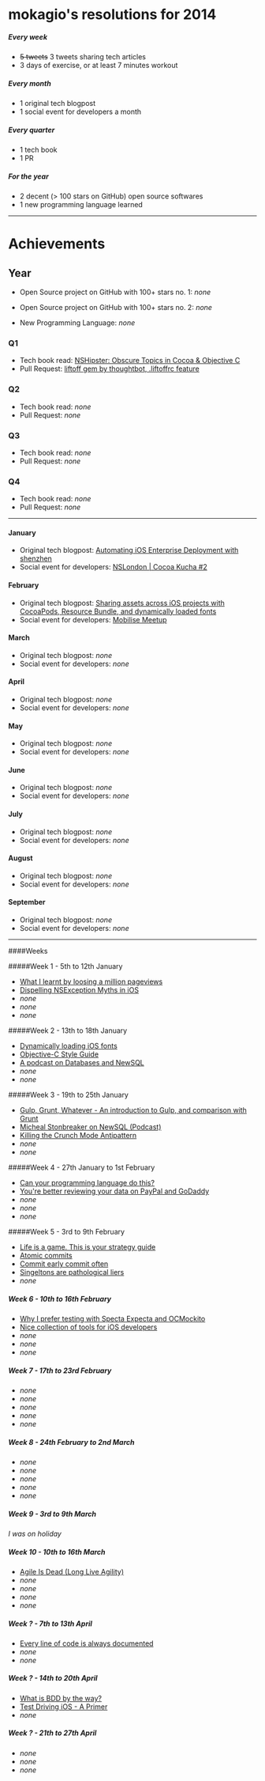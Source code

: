 # mokagio's resolutions for 2014

##### Every week

* ~~5 tweets~~ 3 tweets sharing tech articles
* 3 days of exercise, or at least 7 minutes workout

##### Every month

* 1 original tech blogpost
* 1 social event for developers a month

##### Every quarter

* 1 tech book
* 1 PR

##### For the year

* 2 decent (> 100 stars on GitHub) open source softwares
* 1 new programming language learned

---

# Achievements

## Year

* Open Source project on GitHub with 100+ stars no. 1: _none_
* Open Source project on GitHub with 100+ stars no. 2: _none_

* New Programming Language: _none_

### Q1

* Tech book read: [NSHipster: Obscure Topics in Cocoa & Objective C](http://www.amazon.co.uk/NSHipster-Obscure-Topics-Cocoa-Objective-ebook/dp/B00H3TWGH6/)
* Pull Request: [liftoff gem by thoughtbot, .liftoffrc feature](https://github.com/thoughtbot/liftoff/pull/51)

### Q2

* Tech book read: _none_
* Pull Request: _none_

### Q3

* Tech book read: _none_
* Pull Request: _none_

### Q4

* Tech book read: _none_
* Pull Request: _none_

---

#### January

* Original tech blogpost: [Automating iOS Enterprise Deployment with shenzhen](http://www.mokacoding.com/2014/01/06/automating-ios-enterprise-deployment.html)
* Social event for developers: [NSLondon | Cocoa Kucha #2](https://foursquare.com/mokagio/checkin/52d825f9498e82f6816cd21a?s=SS8vvvErqqZEBupkRSQZ9T1OV1k&ref=tw)

#### February

* Original tech blogpost: [Sharing assets across iOS projects with CocoaPods, Resource Bundle, and dynamically loaded fonts](http://www.mokacoding.com/2014/02/13/sharing-assets-with-cocoapods-resource-bundle-and-dynamically-loaded-fonts.html)
* Social event for developers: [Mobilise Meetup](https://foursquare.com/v/badoo-hq/4ded08828877a0f0c1c994e4)

#### March

* Original tech blogpost: _none_
* Social event for developers: _none_

#### April

* Original tech blogpost: _none_
* Social event for developers: _none_

#### May

* Original tech blogpost: _none_
* Social event for developers: _none_

#### June

* Original tech blogpost: _none_
* Social event for developers: _none_

#### July

* Original tech blogpost: _none_
* Social event for developers: _none_

#### August

* Original tech blogpost: _none_
* Social event for developers: _none_

#### September

* Original tech blogpost: _none_
* Social event for developers: _none_

--- 

####Weeks

#####Week 1 - 5th to 12th January

* [What I learnt by loosing a million pageviews](https://twitter.com/mokagio/status/420554001802072064) 
* [Dispelling NSException Myths in iOS](https://twitter.com/mokagio/status/420969092103688192)
* _none_
* _none_
* _none_

#####Week 2 - 13th to 18th January

* [Dynamically loading iOS fonts](https://twitter.com/mokagio/status/422740164788490240)
* [Objective-C Style Guide](https://twitter.com/mokagio/status/423051290805948416)
* [A podcast on Databases and NewSQL](https://twitter.com/mokagio/status/424663353710374912)
* _none_
* _none_

#####Week 3 - 19th to 25th January

* [Gulp, Grunt, Whatever - An introduction to Gulp, and comparison with Grunt](https://twitter.com/mokagio/status/425259074859446272)
* [Micheal Stonbreaker on NewSQL (Podcast)](https://twitter.com/mokagio/status/424663353710374912)
* [Killing the Crunch Mode Antipattern](https://twitter.com/mokagio/status/426412397025587200)
* _none_
* _none_

#####Week 4 - 27th January to 1st February

* [Can your programming language do this?](https://twitter.com/mokagio/status/427810313460015104)
* [You're better reviewing your data on PayPal and GoDaddy](https://twitter.com/mokagio/status/428545633910521857)
* _none_
* _none_
* _none_

#####Week 5 - 3rd to 9th February

* [Life is a game. This is your strategy guide](https://twitter.com/mokagio/status/431407261164920833)
* [Atomic commits](https://twitter.com/mokagio/status/431846829500948480)
* [Commit early commit often](https://twitter.com/mokagio/status/431846829500948480)
* [Singeltons are pathological liers](https://twitter.com/mokagio/status/431459711003951105)
* _none_

##### Week 6 - 10th to 16th February

* [Why I prefer testing with Specta Expecta and OCMockito](https://twitter.com/mokagio/status/433177765400313857)
* [Nice collection of tools for iOS developers](https://twitter.com/mokagio/status/433177389678735360)
* _none_
* _none_
* _none_

##### Week 7 - 17th to 23rd February

* _none_
* _none_
* _none_
* _none_
* _none_

##### Week 8 - 24th February to 2nd March

* _none_
* _none_
* _none_
* _none_
* _none_

##### Week 9 - 3rd to 9th March

_I was on holiday_

##### Week 10 - 10th to 16th March

* [Agile Is Dead (Long Live Agility)](https://twitter.com/mokagio/status/443673725377204225)
* _none_
* _none_
* _none_
* _none_

##### Week ? - 7th to 13th April

* [Every line of code is always documented](https://twitter.com/mokagio/status/454296629751717888)
* _none_
* _none_

##### Week ? - 14th to 20th April

* [What is BDD by the way?](https://twitter.com/mokagio/status/456565713444945920)
* [Test Driving iOS - A Primer](https://twitter.com/mokagio/status/456837368557752320)
* _none_

##### Week ? - 21th to 27th April

* _none_
* _none_
* _none_
